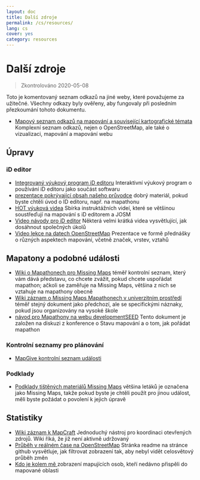 ```yaml
---
layout: doc
title: Další zdroje
permalink: /cs/resources/
lang: cs
cover: yes
category: resources
---
```


# Další zdroje

> Zkontrolováno 2020-05-08

Toto je komentovaný seznam odkazů na jiné weby, které považujeme za užitečné. Všechny odkazy byly ověřeny, aby fungovaly při posledním přezkoumání tohoto dokumentu.

  * [Mapový seznam odkazů na mapování a související kartografické témata](http://maptime.io/lessons-resources/) Komplexní seznam odkazů, nejen o OpenStreetMap, ale také o vizualizaci, mapování a mapování webu


## Úpravy

### iD editor

  * [Integrovaný výukový program iD editoru](http://www.openstreetmap.org/edit?editor=id#walkthrough=true) Interaktivní výukový program o používání iD editoru jako součást softwaru
  * [prezentace pokrývající obsah našeho průvodce](/files/iD-editor-training.pptx) dobrý materiál, pokud byste chtěli úvod o ID editoru, např. na mapathonu
  * [HOT výuková videa](https://www.youtube.com/playlist?list=PLb9506_-6FMHULD9iDUAh-4qpxKdVspnD) Sbírka instruktážních videí, které se většinou soustřeďují na mapování s iD editorem a JOSM
  * [Video návody pro iD editor](https://www.sjtdelfs.de/wordpress/?page_id=84) Některá velmi krátká videa vysvětlující, jak dosáhnout společných úkolů
  * [Video lekce na datech OpenStreetMap](https://www.youtube.com/playlist?list=PLqC3rFN6pDezPK0NifkGCSMop3vcXQEEU) Prezentace ve formě přednášky o různých aspektech mapování, včetně značek, vrstev, vztahů

## Mapatony a podobné události

  * [Wiki o Mapathonech pro Missing Maps](http://wiki.openstreetmap.org/wiki/Missing_Maps_mapathons) téměř kontrolní seznam, který vám dává představu, co chcete zvážit, pokud chcete uspořádat mapathon; ačkoli se zaměřuje na Missing Maps, většina z nich se vztahuje na mapathony obecně
  * [Wiki záznam o Missing Maps Mapathonech v univerzitním prostředí](http://wiki.openstreetmap.org/wiki/Missing_Maps_mapathons:_for_students_and_universities) téměř stejný dokument jako předchozí, ale se specifickými náznaky, pokud jsou organizovány na vysoké škole
  * [návod pro Mapathony na webu developmentSEED](https://developmentseed.org/blog/2015/06/07/organizing-mapathons/) Tento dokument je založen na diskuzi z konference o Stavu mapování  a o tom, jak pořádat mapathon

### Kontrolní seznamy pro plánování

  * [MapGive kontrolní seznam události](https://mapgive.state.gov/box/#resources&event-checklist)

### Podklady 

  * [Podklady tištěných materiálů Missing Maps](https://drive.google.com/drive/folders/0BwOZ7Miy-DQdZFBGYXJ2QWljLWM) většina letáků je označena jako Missing Maps, takže pokud byste je chtěli použít pro jinou událost, měli byste požádat o povolení k jejich úpravě

## Statistiky

  * [Wiki záznam k MapCraft](https://wiki.openstreetmap.org/wiki/MapCraft) Jednoduchý nástroj pro koordinaci otevřených zdrojů. Wiki říká, že již není aktivně udržovaný
  * [Průběh v reálném čase na OpenStreetMap](https://github.com/osmlab/show-me-the-way) Stránka readme na stránce github vysvětluje, jak filtrovat zobrazení tak, aby nebyl vidět celosvětový průběh změn
  * [Kdo je kolem mě ](http://resultmaps.neis-one.org/oooc) zobrazení mapujících osob, kteří nedávno přispěli do mapované oblasti